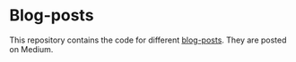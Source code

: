 # Blog-posts

This repository contains the code for different [blog-posts](https://medium.com/@pauline.menage26). They are posted on Medium.